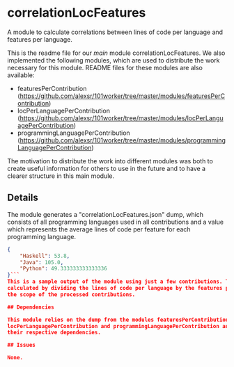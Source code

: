 # correlationLocFeatures

A module to calculate correlations between lines of code per language and
features per language.

This is the readme file for our *main* module correlationLocFeatures.
We also implemented the following modules, which are used to distribute the
work necessary for this module. README files for these modules are also available:
* featuresPerContribution (https://github.com/alexsr/101worker/tree/master/modules/featuresPerContribution)
* locPerLanguagePerContribution (https://github.com/alexsr/101worker/tree/master/modules/locPerLanguagePerContribution)
* programmingLanguagePerContribution (https://github.com/alexsr/101worker/tree/master/modules/programmingLanguagePerContribution)

The motivation to distribute the work into different modules was both to create useful information for others to use in the future and to have a clearer structure in this main module.

## Details

The module generates a "correlationLocFeatures.json" dump, which consists
of all programming languages used in all contributions and a value which
represents the average lines of code per feature for each programming language.
```json
{
    "Haskell": 53.8,
    "Java": 105.0,
    "Python": 49.333333333333336
}```
This is a sample output of the module using just a few contributions. The value is
calculated by dividing the lines of code per language by the features per language in
the scope of the processed contributions.

## Dependencies

This module relies on the dump from the modules featuresPerContribution,
locPerLanguagePerContribution and programmingLanguagePerContribution and
their respective dependencies.

## Issues

None.
